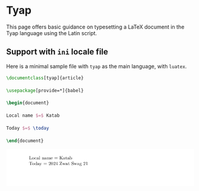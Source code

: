 # Tyap

This page offers basic guidance on typesetting a LaTeX document in the
Tyap language using the Latin script.

## Support with `ini` locale file

Here is a minimal sample file with `tyap` as the main language, with `luatex`.

```tex
\documentclass[tyap]{article}

\usepackage[provide=*]{babel}

\begin{document}

Local name $=$ Katab

Today $=$ \today

\end{document}
```

![](../media/locale-tyap.png)